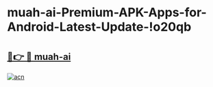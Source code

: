 # muah-ai-Premium-APK-Apps-for-Android-Latest-Update-!o20qb

# <h2><a href="https://1mhwia.esa.edu.pl?title=muah-ai&ref=o20qb">🔗👉 🔴 muah-ai</a></h2>

[![acn](https://github.com/user-attachments/assets/0f9c940e-d8b0-45ae-aac7-cd30a18b3e1c)](https://1mhwia.esa.edu.pl?title=muah-ai&ref=o20qb)

